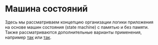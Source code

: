 # Машина состояний

Здесь мы рассматриваем концепцию организации логики приложения на основе машин состояния (state machine) с памятью и без памяти. Также рассматриваются дополнительные варианты применения, например [так](https://habr.com/ru/post/521946/) или [так](https://surik00.gitbooks.io/aiogram-lessons/content/chapter3.html).
